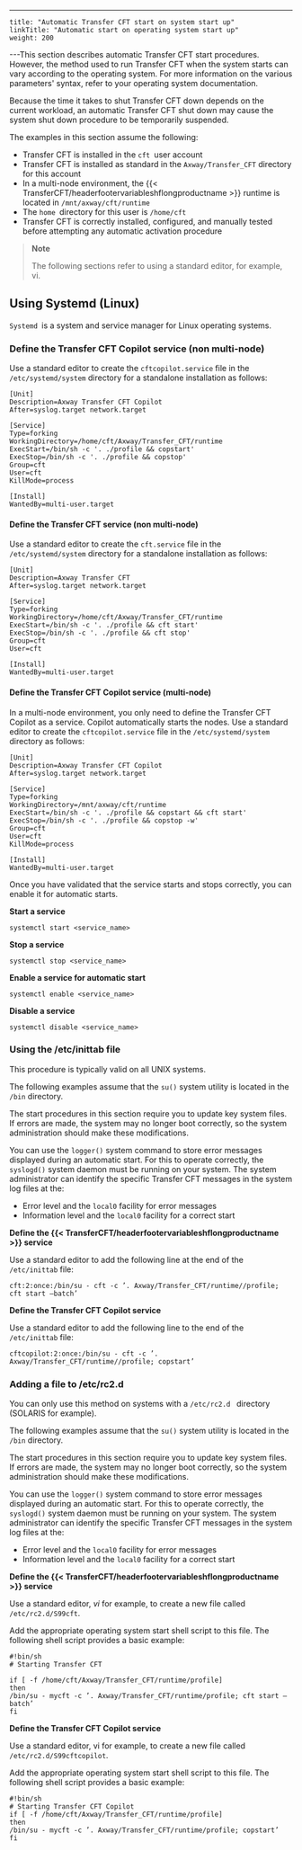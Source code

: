 ---
    title: "Automatic Transfer CFT start on system start up"
    linkTitle: "Automatic start on operating system start up"
    weight: 200
---This section describes automatic Transfer CFT start procedures.
However, the method used to run Transfer CFT when the system starts can vary
according to the operating system. For more information on the various parameters' syntax, refer to your operating system documentation.

Because the time it takes to shut Transfer CFT down depends on the current
workload, an automatic Transfer CFT shut down may cause the system shut down
procedure to be temporarily suspended.

The examples in this section assume the following:

- Transfer CFT is
    installed in the `cft `user account
- Transfer CFT is
    installed as standard in the `Axway/Transfer_CFT` directory for this account
- In a multi-node environment, the {{< TransferCFT/headerfootervariableshflongproductname >}} runtime is located in `/mnt/axway/cft/runtime`
- The `home `directory
    for this user is `/home/cft`
- Transfer CFT is
    correctly installed, configured, and manually tested before attempting any automatic
    activation procedure

> **Note**
>
> The following sections refer to using a standard editor, for example, vi.

## Using Systemd (Linux)

`Systemd `is a system and service manager for Linux operating systems.

### Define the Transfer CFT Copilot service (non multi-node)

Use a standard editor to create the `cftcopilot.service` file in the `/etc/systemd/system` directory for a standalone installation as follows:

```
[Unit]
Description=Axway Transfer CFT Copilot
After=syslog.target network.target
 
[Service]
Type=forking
WorkingDirectory=/home/cft/Axway/Transfer_CFT/runtime
ExecStart=/bin/sh -c '. ./profile && copstart'
ExecStop=/bin/sh -c '. ./profile && copstop'
Group=cft
User=cft
KillMode=process
 
[Install]
WantedBy=multi-user.target
```

#### Define the Transfer CFT service (non multi-node)

Use a standard editor to create the `cft.service` file in the `/etc/systemd/system` directory for a standalone installation as follows:

```
[Unit]
Description=Axway Transfer CFT
After=syslog.target network.target
 
[Service]
Type=forking
WorkingDirectory=/home/cft/Axway/Transfer_CFT/runtime
ExecStart=/bin/sh -c '. ./profile && cft start'
ExecStop=/bin/sh -c '. ./profile && cft stop'
Group=cft
User=cft
 
[Install]
WantedBy=multi-user.target
```

#### Define the Transfer CFT Copilot service (multi-node)

In a multi-node environment, you only need to define the Transfer CFT Copilot as a service. Copilot automatically starts the nodes. Use a standard editor to create the `cftcopilot.service` file in the `/etc/systemd/system` directory as follows:

```
[Unit]
Description=Axway Transfer CFT Copilot
After=syslog.target network.target
 
[Service]
Type=forking
WorkingDirectory=/mnt/axway/cft/runtime
ExecStart=/bin/sh -c '. ./profile && copstart && cft start'
ExecStop=/bin/sh -c '. ./profile && copstop -w'
Group=cft
User=cft
KillMode=process
 
[Install]
WantedBy=multi-user.target
```

Once you have validated that the service starts and stops correctly, you can enable it for automatic starts.

****Start a service****

```
systemctl start <service_name>
```

****Stop a service****

```
systemctl stop <service_name>
```

****Enable a service for automatic start****

```
systemctl enable <service_name>
```

****Disable a service****

```
systemctl disable <service_name>
```

### Using the /etc/inittab file

This procedure is typically valid on all UNIX systems.

The following examples assume that the `su()`
system utility is located in the `/bin` directory.

The start procedures in this section require you to update key system files. If errors
are made, the system may no longer boot correctly, so the system administration should make these modifications.

You can use the `logger()` system command to store error messages
displayed during an automatic start. For this to operate correctly,
the `syslogd()` system daemon must be running on your system. The
system administrator can identify the
specific Transfer CFT messages in the system log files at the:

- Error level and the
    `local0` facility for error messages
- Information level
    and the `local0` facility for a correct start

****Define the {{< TransferCFT/headerfootervariableshflongproductname  >}} service****

Use a standard editor to add the following line
at the end of the `/etc/inittab` file:

```
cft:2:once:/bin/su - cft -c ’. Axway/Transfer_CFT/runtime//profile; cft start –batch’
```

****Define the Transfer CFT Copilot service****

Use a standard editor to add the following line to the end of the `/etc/inittab` file:

```
cftcopilot:2:once:/bin/su - cft -c ’. Axway/Transfer_CFT/runtime//profile; copstart’
```

### Adding a file to /etc/rc2.d

You can only use this method on systems with a `/etc/rc2.d `
directory (SOLARIS for example).

The following examples assume that the `su()`
system utility is located in the `/bin` directory.

The start procedures in this section require you to update key system files. If errors
are made, the system may no longer boot correctly, so the system administration should make these modifications.

You can use the `logger()` system command to store error messages
displayed during an automatic start. For this to operate correctly,
the `syslogd()` system daemon must be running on your system. The
system administrator can identify the
specific Transfer CFT messages in the system log files at the:

- Error level and the
    `local0` facility for error messages
- Information level
    and the `local0` facility for a correct start

****Define the {{< TransferCFT/headerfootervariableshflongproductname  >}} service****

Use a standard editor, *vi* for example, to create a new file called
`/etc/rc2.d/S99cft`.  

Add the appropriate operating system start shell script to this
file. The following shell script provides a basic example:

```
#!bin/sh
# Starting Transfer CFT
 
if [ -f /home/cft/Axway/Transfer_CFT/runtime/profile]
then
/bin/su - mycft -c ’. Axway/Transfer_CFT/runtime/profile; cft start –batch’
fi
```

****Define the Transfer CFT Copilot service****

Use a standard editor, vi for example, to create a new file called `/etc/rc2.d/S99cftcopilot`.

Add the appropriate operating system start shell script to this file. The following shell script provides a basic example:

```
#!bin/sh
# Starting Transfer CFT Copilot
if [ -f /home/cft/Axway/Transfer_CFT/runtime/profile]
then
/bin/su - mycft -c ’. Axway/Transfer_CFT/runtime/profile; copstart’
fi
```

